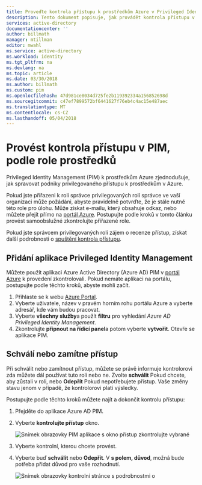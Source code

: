 ```yaml
---
title: Proveďte kontrola přístupu k prostředkům Azure v Privileged Identity Management | Microsoft Docs
description: Tento dokument popisuje, jak provádět kontrola přístupu v PIM pro prostředky Azure, podle role prostředků.
services: active-directory
documentationcenter: ''
author: billmath
manager: mtillman
editor: mwahl
ms.service: active-directory
ms.workload: identity
ms.tgt_pltfrm: na
ms.devlang: na
ms.topic: article
ms.date: 03/30/2018
ms.author: billmath
ms.custom: pim
ms.openlocfilehash: 47d981ce8034d725fe2b119392334a156852698d
ms.sourcegitcommit: c47ef7899572bf6441627f76eb4c4ac15e487aec
ms.translationtype: MT
ms.contentlocale: cs-CZ
ms.lasthandoff: 05/04/2018
---
```

# <a name="perform-an-access-review-in-pim-according-to-resource-role"></a>Provést kontrola přístupu v PIM, podle role prostředků
Privileged Identity Management (PIM) k prostředkům Azure zjednodušuje, jak spravovat podniky privilegovaného přístupu k prostředkům v Azure. 

Pokud jste přiřazeni k roli správce privilegovaných rolí správce ve vaší organizaci může požádáni, abyste pravidelně potvrďte, že je stále nutné této role pro úlohu. Může získat e-mailu, který obsahuje odkaz, nebo můžete přejít přímo na [portál Azure](https://portal.azure.com). Postupujte podle kroků v tomto článku provést samoobslužné zkontrolujte přiřazené role.

Pokud jste správcem privilegovaných rolí zájem o recenze přístup, získat další podrobnosti o [spuštění kontrola přístupu](pim-resource-roles-start-access-review.md).

## <a name="add-the-privileged-identity-management-application"></a>Přidání aplikace Privileged Identity Management
Můžete použít aplikaci Azure Active Directory (Azure AD) PIM v [portál Azure](https://portal.azure.com/) k provedení zkontrolovali. Pokud nemáte aplikaci na portálu, postupujte podle těchto kroků, abyste mohli začít.

1. Přihlaste se k webu [Azure Portal](https://portal.azure.com/).
2. Vyberte uživatele, název v pravém horním rohu portálu Azure a vyberte adresář, kde vám budou pracovat.
3. Vyberte **všechny služby**a použít **filtru** pro vyhledání *Azure AD Privileged Identity Management*.
4. Zkontrolujte **připnout na řídicí panel**a potom vyberte **vytvořit**. Otevře se aplikace PIM.

## <a name="approve-or-deny-access"></a>Schválí nebo zamítne přístup
Při schválit nebo zamítnout přístup, můžete se právě informuje kontrolorovi zda můžete dál používat tuto roli nebo ne. Zvolte **schválit** Pokud chcete, aby zůstali v roli, nebo **Odepřít** Pokud nepotřebujete přístup. Vaše změny stavu jenom v případě, že kontrolorovi platí výsledky.

Postupujte podle těchto kroků můžete najít a dokončit kontrolu přístupu:
1. Přejděte do aplikace Azure AD PIM.
2. Vyberte **kontrolujte přístup** okno.

   ![Snímek obrazovky PIM aplikace s okno přístup zkontrolujte vybrané](media/azure-pim-resource-rbac/rbac-access-review-complete.png)

3. Vyberte kontrolní, kterou chcete provést. 
4. Vyberte buď **schválit** nebo **Odepřít**. V **s polem, důvod**, možná bude potřeba přidat důvod pro vaše rozhodnutí.

   ![Snímek obrazovky kontrolní stránce s podrobnostmi o](media/azure-pim-resource-rbac/rbac-access-review-choice.png)

